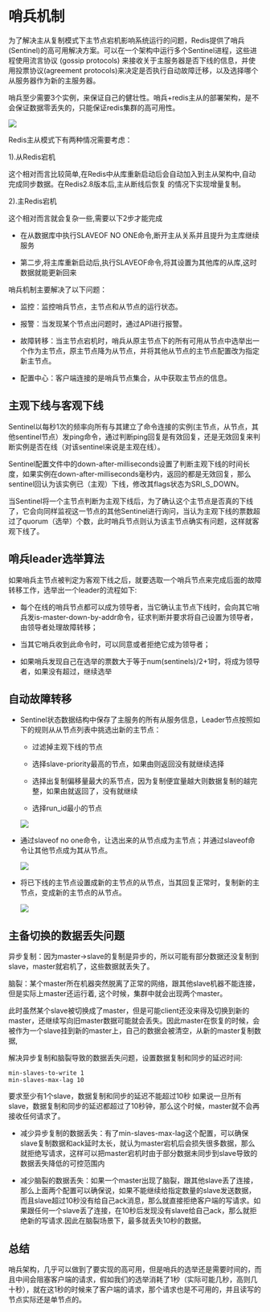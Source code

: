 # 哨兵机制

为了解决主从复制模式下主节点宕机影响系统运行的问题，Redis提供了哨兵(Sentinel)的高可用解决方案。可以在一个架构中运行多个Sentinel进程，这些进程使用流言协议 (gossip protocols) 来接收关于主服务器是否下线的信息，并使用投票协议(agreement protocols)来决定是否执行自动故障迁移，以及选择哪个从服务器作为新的主服务器。

哨兵至少需要3个实例，来保证自己的健壮性。哨兵+redis主从的部署架构，是不会保证数据零丢失的，只能保证redis集群的高可用性。

![](../assets/4c4317ad937b7692aec5eb2e3ec5e53c_1.png)

Redis主从模式下有两种情况需要考虑：

1).从Redis宕机

这个相对而言比较简单,在Redis中从库重新启动后会自动加入到主从架构中,自动完成同步数据。在Redis2.8版本后,主从断线后恢复
的情况下实现增量复制。

2).主Redis宕机

这个相对而言就会复杂一些,需要以下2步才能完成

- 在从数据库中执行SLAVEOF NO ONE命令,断开主从关系并且提升为主库继续服务

- 第二步,将主库重新启动后,执行SLAVEOF命令,将其设置为其他库的从库,这时数据就能更新回来

哨兵机制主要解决了以下问题：

- 监控：监控哨兵节点，主节点和从节点的运行状态。

- 报警：当发现某个节点出问题时，通过API进行报警。

- 故障转移：当主节点宕机时，哨兵从原主节点下的所有可用从节点中选举出一个作为主节点，原主节点降为从节点，并将其他从节点的主节点配置改为指定新主节点。

- 配置中心：客户端连接的是哨兵节点集合，从中获取主节点的信息。

## 主观下线与客观下线

Sentinel以每秒1次的频率向所有与其建立了命令连接的实例(主节点，从节点，其他sentinel节点）发ping命令，通过判断ping回复是有效回复，还是无效回复来判断实例是否在线（对该sentinel来说是主观在线）。

Sentinel配置文件中的down-after-milliseconds设置了判断主观下线的时间长度，如果实例在down-after-milliseconds毫秒内，返回的都是无效回复，那么sentinel回认为该实例已（主观）下线，修改其flags状态为SRI_S_DOWN。

当Sentinel将一个主节点判断为主观下线后，为了确认这个主节点是否真的下线了，它会向同样监视这一节点的其他Sentinel进行询问，当认为主观下线的票数超过了quorum（选举）个数，此时哨兵节点则认为该主节点确实有问题，这样就客观下线了。

## 哨兵leader选举算法

如果哨兵主节点被判定为客观下线之后，就要选取一个哨兵节点来完成后面的故障转移工作，选举出一个leader的流程如下:

- 每个在线的哨兵节点都可以成为领导者，当它确认主节点下线时，会向其它哨兵发is-master-down-by-addr命令，征求判断并要求将自己设置为领导者，由领导者处理故障转移；

- 当其它哨兵收到此命令时，可以同意或者拒绝它成为领导者；

- 如果哨兵发现自己在选举的票数大于等于num(sentinels)/2+1时，将成为领导者，如果没有超过，继续选举

## 自动故障转移

- Sentinel状态数据结构中保存了主服务的所有从服务信息，Leader节点按照如下的规则从从节点列表中挑选出新的主节点：

  - 过滤掉主观下线的节点

  - 选择slave-priority最高的节点，如果由则返回没有就继续选择

  - 选择出复制偏移量最大的系节点，因为复制便宜量越大则数据复制的越完整，如果由就返回了，没有就继续

  - 选择run_id最小的节点

  ![](../assets/4c4317ad937b7692aec5eb2e3ec5e53c_2.png)

- 通过slaveof no one命令，让选出来的从节点成为主节点；并通过slaveof命令让其他节点成为其从节点。

  ![](../assets/4c4317ad937b7692aec5eb2e3ec5e53c_3.png)

- 将已下线的主节点设置成新的主节点的从节点，当其回复正常时，复制新的主节点，变成新的主节点的从节点。

  ![](../assets/4c4317ad937b7692aec5eb2e3ec5e53c_4.png)

## 主备切换的数据丢失问题

异步复制：因为master->slave的复制是异步的，所以可能有部分数据还没复制到slave，master就宕机了，这些数据就丢失了。

脑裂：某个master所在机器突然脱离了正常的网络，跟其他slave机器不能连接，但是实际上master还运行着, 这个时候，集群中就会出现两个master。

此时虽然某个slave被切换成了master，但是可能client还没来得及切换到新的master，还继续写向旧master数据可能就会丢失。因此master在恢复的时候，会被作为一个slave挂到新的master上，自己的数据会被清空，从新的master复制数据,

解决异步复制和脑裂导致的数据丢失问题，设置数据复制和同步的延迟时间:

```
min-slaves-to-write 1
min-slaves-max-lag 10
```

要求至少有1个slave，数据复制和同步的延迟不能超过10秒
如果说一旦所有slave，数据复制和同步的延迟都超过了10秒钟，那么这个时候，master就不会再接收任何请求了。

- 减少异步复制的数据丢失：有了min-slaves-max-lag这个配置，可以确保slave复制数据和ack延时太长，就认为master宕机后会损失很多数据，那么就拒绝写请求，这样可以把master宕机时由于部分数据未同步到slave导致的数据丢失降低的可控范围内

- 减少脑裂的数据丢失：如果一个master出现了脑裂，跟其他slave丢了连接，那么上面两个配置可以确保说，如果不能继续给指定数量的slave发送数据，而且slave超过10秒没有给自己ack消息，那么就直接拒绝客户端的写请求。如果跟任何一个slave丢了连接，在10秒后发现没有slave给自己ack，那么就拒绝新的写请求.因此在脑裂场景下，最多就丢失10秒的数据。

## 总结

哨兵架构，几乎可以做到了要实现的高可用，但是哨兵的选举还是需要时间的，而且中间会阻塞客户端的请求，假如我们的选举消耗了1秒（实际可能几秒，高则几十秒），就在这1秒的时候来了客户端的请求，那个请求也是不可用的，并且读写的节点实际还是单节点的。


